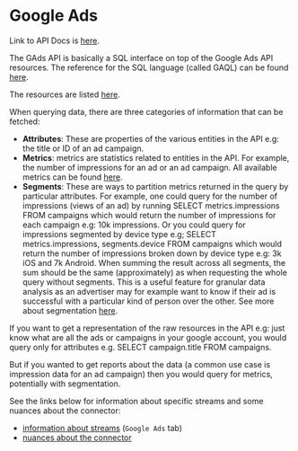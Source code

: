 # Google Ads

Link to API Docs is [here](https://developers.google.com/google-ads/api/docs/start). 

The GAds API is basically a SQL interface on top of the Google Ads API resources. The reference for the SQL language (called GAQL) can be found [here](https://developers.google.com/google-ads/api/docs/query/overview).

The resources are listed [here](https://developers.google.com/google-ads/api/reference/rpc/v8/overview).

When querying data, there are three categories of information that can be fetched: 

- **Attributes**: These are properties of the various entities in the API e.g: the title or ID of an ad campaign. 
- **Metrics**: metrics are statistics related to entities in the API. For example, the number of impressions for an ad or an ad campaign. All available metrics can be found [here](https://developers.google.com/google-ads/api/fields/v11/metrics).
- **Segments**: These are ways to partition metrics returned in the query by particular attributes. For example, one could query for the number of impressions (views of an ad) by running SELECT 
metrics.impressions FROM campaigns which would return the number of impressions for each campaign e.g: 10k impressions. Or you could query for impressions segmented by device type e.g; SELECT 
metrics.impressions, segments.device FROM campaigns which would return the number of impressions broken down by device type e.g: 3k iOS and 7k Android. When summing the result across all segments, 
the sum should be the same (approximately) as when requesting the whole query without segments. This is a useful feature for granular data analysis as an advertiser may for example want to know if 
their ad is successful with a particular kind of person over the other. See more about segmentation [here](https://developers.google.com/google-ads/api/docs/concepts/retrieving-objects).

If you want to get a representation of the raw resources in the API e.g: just know what are all the ads or campaigns in your google account, you would query only for attributes e.g. SELECT campaign.title FROM campaigns. 

But if you wanted to get reports about the data (a common use case is impression data for an ad campaign) then you would query for metrics, potentially with segmentation.

See the links below for information about specific streams and some nuances about the connector:
- [information about streams](https://docs.google.com/spreadsheets/d/1s-MAwI5d3eBlBOD8II_sZM7pw5FmZtAJsx1KJjVRFNU/edit#gid=1796337932) (`Google Ads` tab)
- [nuances about the connector](https://docs.airbyte.com/integrations/sources/google-ads)
